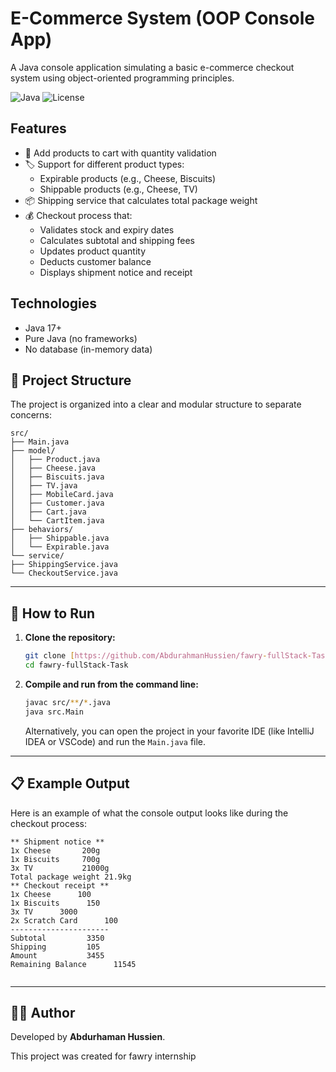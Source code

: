 # E-Commerce System (OOP Console App)

A Java console application simulating a basic e-commerce checkout system using object-oriented programming principles.

![Java](https://img.shields.io/badge/Java-17+-blue.svg)
![License](https://img.shields.io/badge/License-MIT-green.svg)

## Features

- 🛒 Add products to cart with quantity validation
- 🏷️ Support for different product types:
  - Expirable products (e.g., Cheese, Biscuits)
  - Shippable products (e.g., Cheese, TV)
- 📦 Shipping service that calculates total package weight
- 💰 Checkout process that:
  - Validates stock and expiry dates
  - Calculates subtotal and shipping fees
  - Updates product quantity
  - Deducts customer balance
  - Displays shipment notice and receipt

## Technologies

- Java 17+
- Pure Java (no frameworks)
- No database (in-memory data)


## 📂 Project Structure

The project is organized into a clear and modular structure to separate concerns:

```
src/
├── Main.java
├── model/
│   ├── Product.java
│   ├── Cheese.java
│   ├── Biscuits.java
│   ├── TV.java
│   ├── MobileCard.java
│   ├── Customer.java
│   ├── Cart.java
│   └── CartItem.java
├── behaviors/
│   ├── Shippable.java
│   └── Expirable.java
└── service/
├── ShippingService.java
└── CheckoutService.java

```
---

## 🚀 How to Run

1.  **Clone the repository:**
    ```bash
    git clone [https://github.com/AbdurahmanHussien/fawry-fullStack-Task.git](https://github.com/AbdurahmanHussien/fawry-fullStack-Task.git)
    cd fawry-fullStack-Task
    ```

2.  **Compile and run from the command line:**
    ```bash
    javac src/**/*.java
    java src.Main
    ```

    Alternatively, you can open the project in your favorite IDE (like IntelliJ IDEA or VSCode) and run the `Main.java` file.

---

## 📋 Example Output

Here is an example of what the console output looks like during the checkout process:
```
** Shipment notice **
1x Cheese       200g
1x Biscuits     700g
3x TV           21000g
Total package weight 21.9kg
** Checkout receipt **
1x Cheese      100
1x Biscuits      150
3x TV      3000
2x Scratch Card      100
----------------------
Subtotal         3350
Shipping         105
Amount           3455
Remaining Balance      11545


```
---

## 👨‍💻 Author

Developed by **Abdurhaman Hussien**.

This project was created for fawry internship
